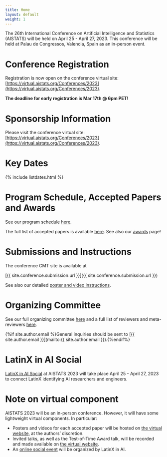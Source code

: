 ```yaml
---
title: Home
layout: default
weight: 1
---
```


The 26th International Conference on Artificial Intelligence and Statistics (AISTATS) will be held on April 25 - April 27, 2023. This conference will be held at Palau de Congressos, Valencia, Spain as an in-person event.

# Conference Registration

Registration is now open on the conference virtual site: [https://virtual.aistats.org/Conferences/2023](https://virtual.aistats.org/Conferences/2023).

**The deadline for early registration is Mar 17th @ 6pm PET!**

# Sponsorship Information

Please visit the conference virtual site: [https://virtual.aistats.org/Conferences/2023](https://virtual.aistats.org/Conferences/2023).


# Key Dates 

{% include listdates.html %}


# Program Schedule, Accepted Papers and Awards

See our program schedule [here](/schedule.md).

<!-- # Accepted Papers and Awards -->

The full list of accepted papers is available [here](/accepted.md).
See also our [awards](/awards.md) page!


# Submissions and Instructions

The conference CMT site is available at 

[{{ site.conference.submission.url }}]({{ site.conference.submission.url }})

See also our detailed [poster and video instructions](/poster.md).

<!-- Please see the [Call for Papers]({{ "call-for-papers.html" | relative_url }}) for instructions.  -->


# Organizing Committee

See our full organizing committee [here](/committee.html) and a full list of reviewers and meta-reviewers [here](/reviewers.md).

{%if site.author.email %}General inquiries should be sent to [{{ site.author.email }}](mailto:{{ site.author.email }}).{%endif%}

<!-- {% include listallchairs.html program_committee=true %} -->

# LatinX in AI Social

[LatinX in AI Social](https://www.latinxinai.org/aistats-2023) at AISTATS 2023 will take place April 25 - April 27, 2023
to connect LatinX identifying AI researchers and engineers.

# Note on virtual component

AISTATS 2023 will be an in-person conference. However, it will have some lightweight virtual components. In particular:
- Posters and videos for each accepted paper will be hosted on [the virtual website](https://virtual.aistats.org/Conferences/2023), at the authors’ discretion.
- Invited talks, as well as the Test-of-Time Award talk, will be recorded and made available on [the virtual website](https://virtual.aistats.org/Conferences/2023).
- An [online social event](https://www.latinxinai.org/events/aistats-2023) will be organized by LatinX in AI.


<!-- # Contributing 

If you would like to nominate yourself or a colleague for a role as a reviewer, meta-reviewer, or organizing committee member (future or current), then you can do so using the following form:

[https://forms.gle/5HmYFiNCHfEm7ipt9](https://forms.gle/5HmYFiNCHfEm7ipt9) -->